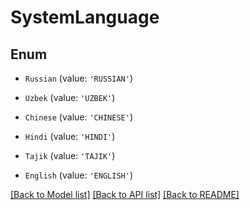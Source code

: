 # SystemLanguage


## Enum

* `Russian` (value: `'RUSSIAN'`)

* `Uzbek` (value: `'UZBEK'`)

* `Chinese` (value: `'CHINESE'`)

* `Hindi` (value: `'HINDI'`)

* `Tajik` (value: `'TAJIK'`)

* `English` (value: `'ENGLISH'`)

[[Back to Model list]](../README.md#documentation-for-models) [[Back to API list]](../README.md#documentation-for-api-endpoints) [[Back to README]](../README.md)
